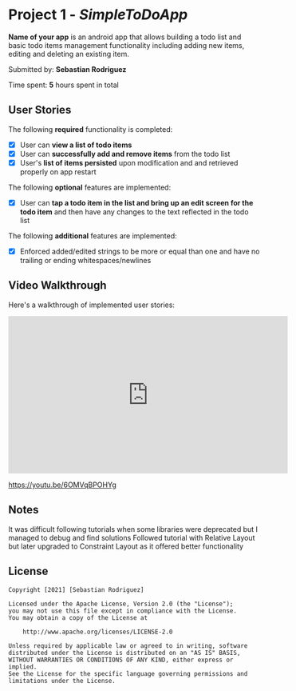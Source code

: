 # Project 1 - *SimpleToDoApp*

**Name of your app** is an android app that allows building a todo list and basic todo items management functionality including adding new items, editing and deleting an existing item.

Submitted by: **Sebastian Rodriguez**

Time spent: **5** hours spent in total

## User Stories

The following **required** functionality is completed:

* [x] User can **view a list of todo items**
* [x] User can **successfully add and remove items** from the todo list
* [x] User's **list of items persisted** upon modification and and retrieved properly on app restart

The following **optional** features are implemented:

* [x] User can **tap a todo item in the list and bring up an edit screen for the todo item** and then have any changes to the text reflected in the todo list

The following **additional** features are implemented:

* [x] Enforced added/edited strings to be more or equal than one and have no trailing or ending whitespaces/newlines 

## Video Walkthrough

Here's a walkthrough of implemented user stories:
<iframe width="560" height="315" src="https://www.youtube.com/embed/6OMVqBPOHYg" title="YouTube video player" frameborder="0" allow="accelerometer; autoplay; clipboard-write; encrypted-media; gyroscope; picture-in-picture" allowfullscreen></iframe>

https://youtu.be/6OMVqBPOHYg

## Notes

It was difficult following tutorials when some libraries were deprecated but I managed to debug and find solutions
Followed tutorial with Relative Layout but later upgraded to Constraint Layout as it offered better functionality 


## License

    Copyright [2021] [Sebastian Rodriguez]

    Licensed under the Apache License, Version 2.0 (the "License");
    you may not use this file except in compliance with the License.
    You may obtain a copy of the License at

        http://www.apache.org/licenses/LICENSE-2.0

    Unless required by applicable law or agreed to in writing, software
    distributed under the License is distributed on an "AS IS" BASIS,
    WITHOUT WARRANTIES OR CONDITIONS OF ANY KIND, either express or implied.
    See the License for the specific language governing permissions and
    limitations under the License.

